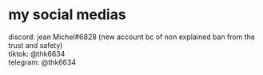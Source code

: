 # my social medias
discord: jean Michel#6828 (new account bc of non explained ban from the trust and safety)  
tiktok: @thk6634  
telegram: @thk6634  
